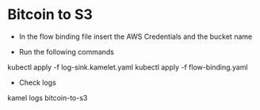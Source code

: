 # Bitcoin to S3

- In the flow binding file insert the AWS Credentials and the bucket name

- Run the following commands

kubectl apply -f log-sink.kamelet.yaml
kubectl apply -f flow-binding.yaml

- Check logs

kamel logs bitcoin-to-s3
